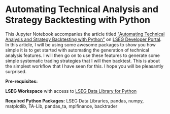 # Automating Technical Analysis and Strategy Backtesting with Python

This Jupyter Notebook accompanies the article titled ["Automating Technical Analysis and Strategy Backtesting with Python"](https://developers.lseg.com/en/article-catalog/article/automating-technical-analysis-and-strategy-backtesting-with-pyth) on [LSEG Developer Portal](https://developers.lseg.com/en). In this article, I will be using some awesome packages to show you how simple it is to get started with automating the generation of technical analysis features. I will then go on to use these features to generate some simple systematic trading strategies that I will then backtest. This is about the simplest workflow that I have seen for this. I hope you will be pleasantly surprised. 

**Pre-requisites:** 

**LSEG Workspace** with access to [LSEG Data Library for Python](https://developers.lseg.com/en/api-catalog/lseg-data-platform/lseg-data-library-for-python)

**Required Python Packages:** LSEG Data Libraries, pandas, numpy, matplotlib, TA-Lib, pandas_ta, mplfinance, backtrader
